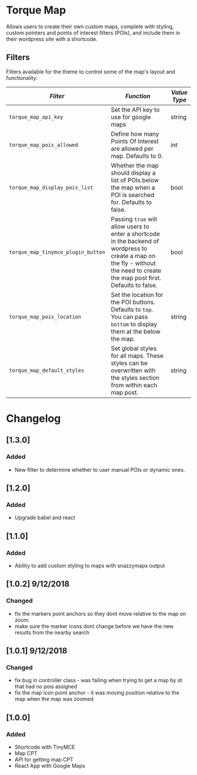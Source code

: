 # Torque Map

Allows users to create their own custom maps, complete with styling, custom pointers and points of interest filters (POIs), and include them in their wordpress site with a shortcode.

## Filters

Filters available for the theme to control some of the map's layout and functionality:

<!-- prettier-ignore-start -->

*Filter* | *Function* | *Value Type*
--- | --- | ---
`torque_map_api_key` | Set the API key to use for google maps | string
`torque_map_pois_allowed` | Define how many Points Of Interest are allowed per map. Defaults to 0. | int
`torque_map_display_pois_list` | Whether the map should display a list of POIs below the map when a POI is searched for. Defaults to false. | bool
`torque_map_tinymce_plugin_button` | Passing `true` will allow users to enter a shortcode in the backend of wordpress to create a map on the fly - without the need to create the map post first. Defaults to false. | bool
`torque_map_pois_location` | Set the location for the POI buttons. Defaults to `top`. You can pass `bottom` to display them at the below the map. | string
`torque_map_default_styles` | Set global styles for all maps. These styles can be overwritten with the styles section from within each map post. | string

<!-- prettier-ignore-end -->

# Changelog

## [1.3.0]

### Added

- New filter to determine whether to user manual POIs or dynamic ones.

## [1.2.0]

### Added

- Upgrade babel and react

## [1.1.0]

### Added

- Ability to add custom styling to maps with snazzymaps output

## [1.0.2] 9/12/2018

### Changed

- fix the markers point anchors so they dont move relative to the map on zoom.
- make sure the marker icons dont change before we have the new results from the nearby search

## [1.0.1] 9/12/2018

### Changed

- fix bug in controller class - was failing when trying to get a map by id that had no pois assigned
- fix the map icon point anchor - it was moving position relative to the map when the map was zoomed

## [1.0.0]

### Added

- Shortcode with TinyMCE
- Map CPT
- API for getting map CPT
- React App with Google Maps
